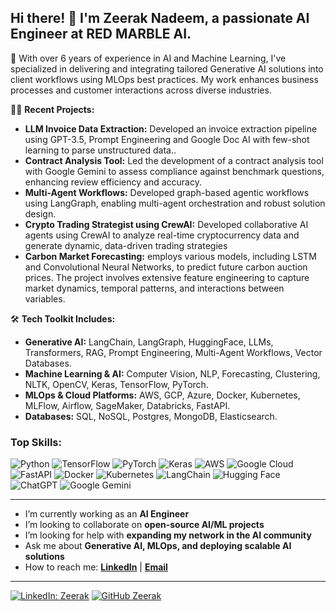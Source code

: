 ## Hi there! 👋 I'm Zeerak Nadeem, a passionate AI Engineer at RED MARBLE AI.

🚀 With over 6 years of experience in AI and Machine Learning, I've specialized in delivering and integrating tailored Generative AI solutions into client workflows using MLOps best practices. My work enhances business processes and customer interactions across diverse industries.

👨‍💻 **Recent Projects:**
- **LLM Invoice Data Extraction:** Developed an invoice extraction pipeline using GPT-3.5, Prompt Engineering and Google Doc AI with few-shot learning to parse unstructured data..
- **Contract Analysis Tool:** Led the development of a contract analysis tool with Google Gemini to assess compliance against benchmark questions, enhancing review efficiency and accuracy.
- **Multi-Agent Workflows:** Developed graph-based agentic workflows using LangGraph, enabling multi-agent orchestration and robust solution design.
- **Crypto Trading Strategist using CrewAI:** Developed collaborative AI agents using CrewAI to analyze real-time cryptocurrency data and generate dynamic, data-driven trading strategies
- **Carbon Market Forecasting:** employs various models, including LSTM and Convolutional Neural Networks, to predict future carbon auction prices. The project involves extensive feature engineering to capture market dynamics, temporal patterns, and interactions between variables.

🛠️ **Tech Toolkit Includes:**
- **Generative AI:** LangChain, LangGraph, HuggingFace, LLMs, Transformers, RAG, Prompt Engineering, Multi-Agent Workflows, Vector Databases.
- **Machine Learning & AI:** Computer Vision, NLP, Forecasting, Clustering, NLTK, OpenCV, Keras, TensorFlow, PyTorch.
- **MLOps & Cloud Platforms:** AWS, GCP, Azure, Docker, Kubernetes, MLFlow, Airflow, SageMaker, Databricks, FastAPI.
- **Databases:** SQL, NoSQL, Postgres, MongoDB, Elasticsearch.

### Top Skills:
![Python](https://img.shields.io/badge/Python-3776AB?style=for-the-badge&logo=python&logoColor=white)
![TensorFlow](https://img.shields.io/badge/TensorFlow-FF6F00?style=for-the-badge&logo=tensorflow&logoColor=white)
![PyTorch](https://img.shields.io/badge/PyTorch-EE4C2C?style=for-the-badge&logo=pytorch&logoColor=white)
![Keras](https://img.shields.io/badge/Keras-%23D00000.svg?style=for-the-badge&logo=Keras&logoColor=white)
![AWS](https://img.shields.io/badge/AWS-232F3E?style=for-the-badge&logo=amazon-aws&logoColor=white)
![Google Cloud](https://img.shields.io/badge/GoogleCloud-%234285F4.svg?style=for-the-badge&logo=google-cloud&logoColor=white)
![FastAPI](https://img.shields.io/badge/FastAPI-005571?style=for-the-badge&logo=fastapi)
![Docker](https://img.shields.io/badge/Docker-2496ED?style=for-the-badge&logo=docker&logoColor=white)
![Kubernetes](https://img.shields.io/badge/Kubernetes-326CE5?style=for-the-badge&logo=kubernetes&logoColor=white)
![LangChain](https://img.shields.io/badge/LangChain-FF5733?style=for-the-badge&logoColor=white)
![Hugging Face](https://img.shields.io/badge/HuggingFace-FFCC00?style=for-the-badge&logo=huggingface&logoColor=black)
![ChatGPT](https://img.shields.io/badge/ChatGPT-74aa9c?style=for-the-badge&logo=openai&logoColor=white)
![Google Gemini](https://img.shields.io/badge/Google%20Gemini-8E75B2?style=for-the-badge&logo=googlegemini&logoColor=white)

---

- I’m currently working as an **AI Engineer**
- I’m looking to collaborate on **open-source AI/ML projects**
- I’m looking for help with **expanding my network in the AI community**
- Ask me about **Generative AI, MLOps, and deploying scalable AI solutions**
- How to reach me:
  **[LinkedIn](https://www.linkedin.com/in/zeerakwyne/)** | **[Email](mailto:zeerak.wyne@gmail.com)**

---

[![LinkedIn: Zeerak](https://img.shields.io/badge/-Zeerak-blue?style=flat-square&logo=Linkedin&logoColor=white&link=https://www.linkedin.com/in/zeerakwyne/)](https://www.linkedin.com/in/zeerakwyne/)
[![GitHub Zeerak](https://img.shields.io/github/followers/wyne1?label=follow&style=social)](https://github.com/wyne1)
